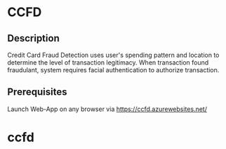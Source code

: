 # CCFD
## Description
Credit Card Fraud Detection uses user's spending pattern and location to determine the level of transaction legitimacy.
When transaction found fraudulant, system requires facial authentication to authorize transaction.
## Prerequisites
Launch Web-App on any browser via https://ccfd.azurewebsites.net/
# ccfd
